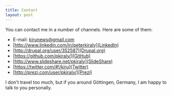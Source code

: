 ```yaml
---
title: Contact
layout: post
---
```


You can contact me in a number of channels. Here are some of them:

* E-mail: kirunews@gmail.com
* [http://www.linkedin.com/in/peterkiraly](LinkedIn)
* [http://drupal.org/user/352587](Drupal.org)
* [https://github.com/pkiraly/](GitHub)
* [http://www.slideshare.net/pkiraly](SlideShare)
* [https://twitter.com/#!/kiru](Twitter)
* [http://prezi.com/user/pkiraly/](Prezi)

I don't travel too much, but if you around Göttingen, Germany, I am happy to talk to you personally.